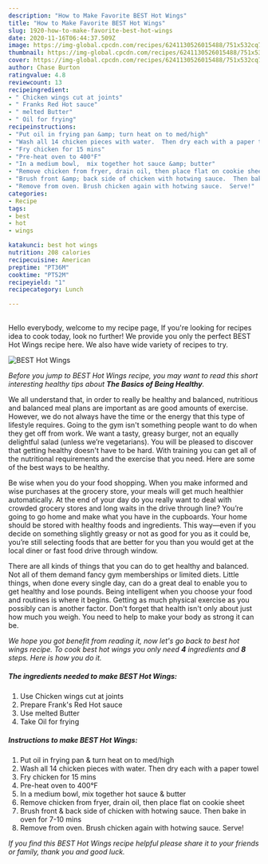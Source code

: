```yaml
---
description: "How to Make Favorite BEST Hot Wings"
title: "How to Make Favorite BEST Hot Wings"
slug: 1920-how-to-make-favorite-best-hot-wings
date: 2020-11-16T06:44:37.509Z
image: https://img-global.cpcdn.com/recipes/6241130526015488/751x532cq70/best-hot-wings-recipe-main-photo.jpg
thumbnail: https://img-global.cpcdn.com/recipes/6241130526015488/751x532cq70/best-hot-wings-recipe-main-photo.jpg
cover: https://img-global.cpcdn.com/recipes/6241130526015488/751x532cq70/best-hot-wings-recipe-main-photo.jpg
author: Chase Burton
ratingvalue: 4.8
reviewcount: 13
recipeingredient:
- " Chicken wings cut at joints"
- " Franks Red Hot sauce"
- " melted Butter"
- " Oil for frying"
recipeinstructions:
- "Put oil in frying pan &amp; turn heat on to med/high"
- "Wash all 14 chicken pieces with water.  Then dry each with a paper towel"
- "Fry chicken for 15 mins"
- "Pre-heat oven to 400°F"
- "In a medium bowl,  mix together hot sauce &amp; butter"
- "Remove chicken from fryer, drain oil, then place flat on cookie sheet"
- "Brush front &amp; back side of chicken with hotwing sauce.  Then bake in oven for 7-10 mins"
- "Remove from oven. Brush chicken again with hotwing sauce.  Serve!"
categories:
- Recipe
tags:
- best
- hot
- wings

katakunci: best hot wings 
nutrition: 208 calories
recipecuisine: American
preptime: "PT36M"
cooktime: "PT52M"
recipeyield: "1"
recipecategory: Lunch

---
```

<br>
Hello everybody, welcome to my recipe page, If you're looking for recipes idea to cook today, look no further! We provide you only the perfect BEST Hot Wings recipe here. We also have wide variety of recipes to try.
<br>


![BEST Hot Wings](https://img-global.cpcdn.com/recipes/6241130526015488/751x532cq70/best-hot-wings-recipe-main-photo.jpg)

<i>Before you jump to BEST Hot Wings recipe, you may want to read this short interesting healthy tips about <strong>The Basics of Being Healthy</strong>.</i>

We all understand that, in order to really be healthy and balanced, nutritious and balanced meal plans are important as are good amounts of exercise. However, we do not always have the time or the energy that this type of lifestyle requires. Going to the gym isn't something people want to do when they get off from work. We want a tasty, greasy burger, not an equally delightful salad (unless we’re vegetarians). You will be pleased to discover that getting healthy doesn't have to be hard. With training you can get all of the nutritional requirements and the exercise that you need. Here are some of the best ways to be healthy.

Be wise when you do your food shopping. When you make informed and wise purchases at the grocery store, your meals will get much healthier automatically. At the end of your day do you really want to deal with crowded grocery stores and long waits in the drive through line? You’re going to go home and make what you have in the cupboards. Your home should be stored with healthy foods and ingredients. This way—even if you decide on something slightly greasy or not as good for you as it could be, you’re still selecting foods that are better for you than you would get at the local diner or fast food drive through window.

There are all kinds of things that you can do to get healthy and balanced. Not all of them demand fancy gym memberships or limited diets. Little things, when done every single day, can do a great deal to enable you to get healthy and lose pounds. Being intelligent when you choose your food and routines is where it begins. Getting as much physical exercise as you possibly can is another factor. Don't forget that health isn't only about just how much you weigh. You need to help to make your body as strong it can be. 


<i>We hope you got benefit from reading it, now let's go back to best hot wings recipe. To cook best hot wings you only need <strong>4</strong> ingredients and <strong>8</strong> steps. Here is how you do it.
</i>

##### The ingredients needed to make BEST Hot Wings:

1. Use  Chicken wings cut at joints
1. Prepare  Frank&#39;s Red Hot sauce
1. Use  melted Butter
1. Take  Oil for frying


##### Instructions to make BEST Hot Wings:

1. Put oil in frying pan &amp; turn heat on to med/high
1. Wash all 14 chicken pieces with water.  Then dry each with a paper towel
1. Fry chicken for 15 mins
1. Pre-heat oven to 400°F
1. In a medium bowl,  mix together hot sauce &amp; butter
1. Remove chicken from fryer, drain oil, then place flat on cookie sheet
1. Brush front &amp; back side of chicken with hotwing sauce.  Then bake in oven for 7-10 mins
1. Remove from oven. Brush chicken again with hotwing sauce.  Serve!


<i>If you find this BEST Hot Wings recipe helpful please share it to your friends or family, thank you and good luck.</i>
